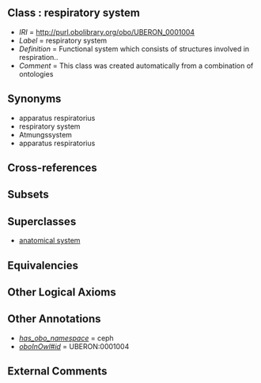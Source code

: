 
## Class : respiratory system

 * *IRI* = http://purl.obolibrary.org/obo/UBERON_0001004
 * *Label* = respiratory system
 * *Definition* = Functional system which consists of structures involved in respiration..
 * *Comment* = This class was created automatically from a combination of ontologies

## Synonyms

 * apparatus respiratorius
 * respiratory system
 * Atmungssystem
 * apparatus respiratorius 

## Cross-references


## Subsets


## Superclasses

 * [anatomical system](../../UBERON/67/UBERON_0000467.md)

## Equivalencies


## Other Logical Axioms


## Other Annotations

 * *[has_obo_namespace](../../ce/oboInOwl#hasOBONamespace.md)* = ceph
 * *[oboInOwl#id](../../id/oboInOwl#id.md)* = UBERON:0001004

## External Comments

